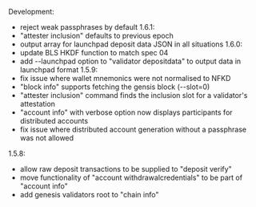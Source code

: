 Development:
  - reject weak passphrases by default
1.6.1:
  - "attester inclusion" defaults to previous epoch
  - output array for launchpad deposit data JSON in all situations
1.6.0:
  - update BLS HKDF function to match spec 04
  - add --launchpad option to "validator depositdata" to output data in launchpad format
1.5.9:
  - fix issue where wallet mnemonics were not normalised to NFKD
  - "block info" supports fetching the gensis block (--slot=0)
  - "attester inclusion" command finds the inclusion slot for a validator's attestation
  - "account info" with verbose option now displays participants for distributed accounts
  - fix issue where distributed account generation without a passphrase was not allowed

1.5.8:
  - allow raw deposit transactions to be supplied to "deposit verify"
  - move functionality of "account withdrawalcredentials" to be part of "account info"
  - add genesis validators root to "chain info"
